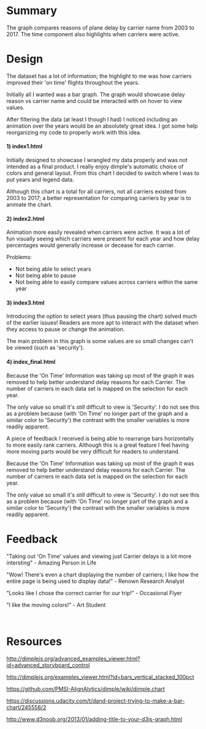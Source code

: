 # Summary

The graph compares reasons of plane delay by carrier name from 2003
to 2017. The time component also highlights when carriers were active.

# Design

The dataset has a lot of information; the highlight to me was how carriers
improved their 'on time' flights throughout the years.

Initially all I wanted was a bar graph. The graph would showcase delay reason vs
carrier name and could be interacted with on hover to view values.

After filtering the data (at least I though I had) I noticed including an
animation over the years would be an absolutely great idea. I got some help
reorganizing my code to properly work with this idea.

#### 1) index1.html

Initially designed to showcase I wrangled my data properly and was not intended
as a final product. I really enjoy dimple's automatic choice of colors and
general layout. From this chart I decided to switch where I was to put years and
legend data.

Although this chart is a total for all carriers, not all carriers existed from
2003 to 2017; a better representation for comparing carriers by year is to
animate the chart.

#### 2) index2.html

Animation more easily revealed when carriers were active. It was a lot of fun
visually seeing which carriers were present for each year and how delay
percentages would generally increase or decease for each carrier.

Problems:

* Not being able to select years
* Not being able to pause
* Not being able to easily compare values across carriers within the same year

#### 3) index3.html

Introducing the option to select years (thus pausing the chart) solved much of
the earlier issues! Readers are more apt to interact with the dataset when they
access to pause or change the animation.

The main problem in this graph is some values are so small changes can't be
viewed (such as 'security').

#### 4) index_final.html

Because the 'On Time' Information was taking up most of the graph it was removed
to help better understand delay reasons for each Carrier. The number of carriers
in each data set is mapped on the selection for each year.

The only value so small it's _still_ difficult to view is 'Security'. I do not
see this as a problem because (with 'On Time' no longer part of the graph and
a similar color to 'Security') the contrast with the smaller variables is more
readily apparent.

A piece of feedback I received is being able to rearrange bars horizontally to
more easily rank carriers. Although this is a great feature I feel having more
moving parts would be very difficult for readers to understand.

Because the 'On Time' Information was taking up most of the graph it was removed
to help better understand delay reasons for each Carrier. The number of carriers
in each data set is mapped on the selection for each year.

The only value so small it's _still_ difficult to view is 'Security'. I do not
see this as a problem because (with 'On Time' no longer part of the graph and
a similar color to 'Security') the contrast with the smaller variables is more
readily apparent.

# Feedback

"Taking out 'On Time' values and viewing just Carrier delays is a lot more
intersting" - Amazing Person in Life

"Wow! There's even a chart displaying the number of carriers; I like how the
entire page is being used to display data!" - Renown Research Analyst

"Looks like I chose the correct carrier for our trip!" - Occasional Flyer

"I like the moving colors!" - Art Student

<br>

# Resources

http://dimplejs.org/advanced_examples_viewer.html?id=advanced_storyboard_control

http://dimplejs.org/examples_viewer.html?id=bars_vertical_stacked_100pct

https://github.com/PMSI-AlignAlytics/dimple/wiki/dimple.chart

https://discussions.udacity.com/t/dand-project-trying-to-make-a-bar-chart/245558/2

http://www.d3noob.org/2013/01/adding-title-to-your-d3js-graph.html

